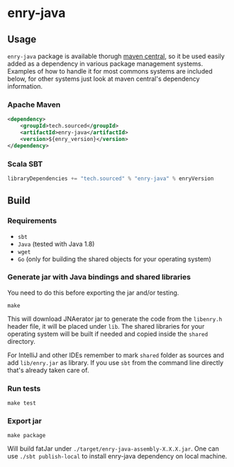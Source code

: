 # enry-java

## Usage

`enry-java` package is available thorugh [maven central](http://search.maven.org/#search%7Cga%7C1%7Ca%3A%22enry-java%22),
so it be used easily added as a dependency in various package management systems.
Examples of how to handle it for most commons systems are included below,
for other systems just look at maven central's dependency information.

### Apache Maven

```xml
<dependency>
    <groupId>tech.sourced</groupId>
    <artifactId>enry-java</artifactId>
    <version>${enry_version}</version>
</dependency>
```

### Scala SBT

```scala
libraryDependencies += "tech.sourced" % "enry-java" % enryVersion
```

## Build

### Requirements

* `sbt`
* `Java` (tested with Java 1.8)
* `wget`
* `Go` (only for building the shared objects for your operating system)

### Generate jar with Java bindings and shared libraries

You need to do this before exporting the jar and/or testing.

```
make
```

This will download JNAerator jar to generate the code from the `libenry.h` header file, it will be placed under `lib`.
The shared libraries for your operating system will be built if needed and copied inside the `shared` directory.

For IntelliJ and other IDEs remember to mark `shared` folder as sources and add `lib/enry.jar` as library. If you use `sbt` from the command line directly that's already taken care of.

### Run tests

```
make test
```

### Export jar

```
make package
```

Will build fatJar under `./target/enry-java-assembly-X.X.X.jar`.
One can use `./sbt publish-local` to install enry-java dependency on local machine.
